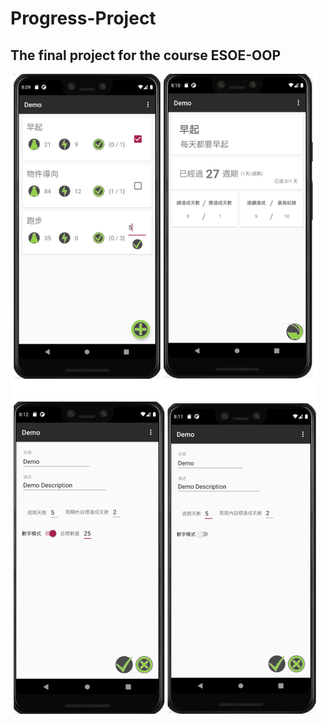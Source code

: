 # Progress-Project

## The final project for the course ESOE-OOP


![Image of APP screenshots](https://github.com/Guzznorlax/Progress-Project/blob/master/app_screenshot.png)
